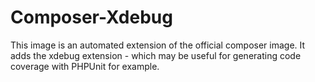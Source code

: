 # Composer-Xdebug

This image is an automated extension of the official composer image.
It adds the xdebug extension - which may be useful for generating code coverage with PHPUnit for example.
